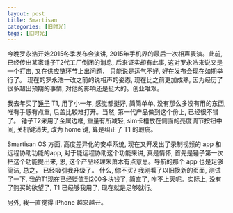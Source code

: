 ```yaml
---
layout: post
title: Smartisan
categories: [旧时光]
tags: [旧时光]
---
```


今晚罗永浩开始2015冬季发布会演讲, 2015年手机界的最后一次相声表演。此前, 已经传出某家锤子T2代工厂倒闭的消息, 后来证实却有此事, 这对罗永浩来说又是一个打击, 又在供应链环节上出问题， 只能说是运气不好, 好在发布会现在如期举行了。 现在的罗永浩一改之前的说相声的姿态, 现在比之前更加成熟, 因为经历了很多超出预期的事情, 对他的影响还是挺大的。创业唯艰。

我去年买了[锤子](www.smartisan.com) T1, 用了小一年, 感觉都挺好, 简简单单, 没有那么多没有用的东西, 唯有手感有点重, 后盖比较难打开。当然, 第一代产品做到这个份上, 已经很不错了。 锤子T2采用了金属边框, 重量有所减轻, sim卡槽放在侧面的亮度调节按钮中间, 关机键消失, 改为 home 键, 算是纠正了 T1 的瑕疵。

Smartisan OS 方面, 高度差异化的安卓系统, 现在又开发出了录制视频的 app 和远程协助功能的app, 对于能远程协助这个功能来讲, 真是情怀, 首先是锤子第一次把这个功能提出来, 恩, 这个产品经理朱萧木有点意思。导航的那个 app 也是足够简洁, 总之， 已经吸引我升级了。 什么, 你不买? 我刚看了以旧换新的页面, 测试了一下, 我的T1现在已经贬值到200多块钱了, 简直了, 咋不上天呢。实际上, 没有了购买的欲望了, T1 已经够我用了, 现在就是足够就行。

另外, 我一直觉得 iPhone 越来越丑。
